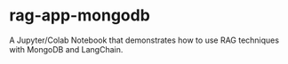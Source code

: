 # rag-app-mongodb
A Jupyter/Colab Notebook that demonstrates how to use RAG techniques with MongoDB and LangChain.
